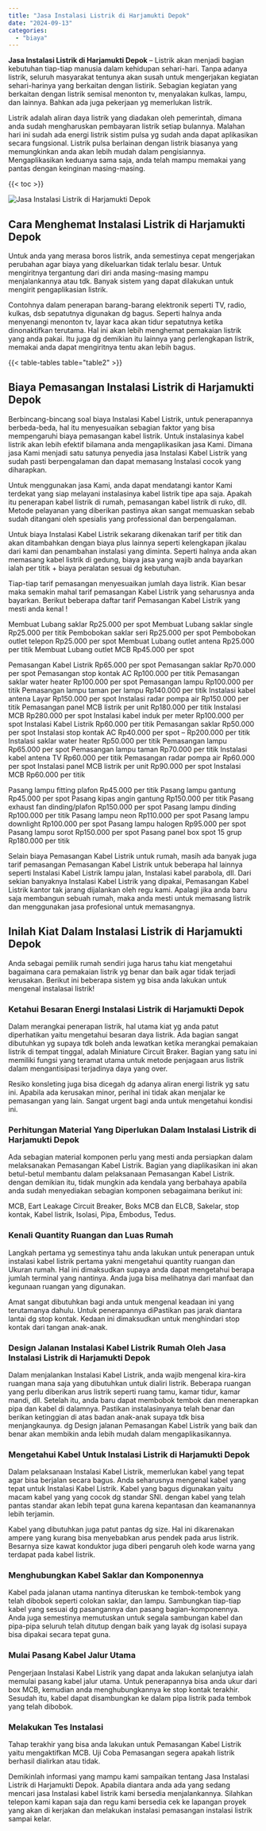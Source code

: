 ```yaml
---
title: "Jasa Instalasi Listrik di Harjamukti Depok"
date: "2024-09-13"
categories: 
  - "biaya"
---
```


**Jasa Instalasi Listrik di Harjamukti Depok** – Listrik akan menjadi bagian kebutuhan tiap-tiap manusia dalam kehidupan sehari-hari. Tanpa adanya listrik, seluruh masyarakat tentunya akan susah untuk mengerjakan kegiatan sehari-harinya yang berkaitan dengan listirik. Sebagian kegiatan yang berkaitan dengan listrik semisal menonton tv, menyalakan kulkas, lampu, dan lainnya. Bahkan ada juga pekerjaan yg memerlukan listrik.

Listrik adalah aliran daya listrik yang diadakan oleh pemerintah, dimana anda sudah mengharuskan pembayaran listrik setiap bulannya. Malahan hari ini sudah ada energi listrik sistim pulsa yg sudah anda dapat aplikasikan secara fungsional. Listrik pulsa berlainan dengan listrik biasanya yang memungkinkan anda akan lebih mudah dalam pengisiannya. Mengaplikasikan keduanya sama saja, anda telah mampu memakai yang pantas dengan keinginan masing-masing.

{{< toc >}}

![Jasa Instalasi Listrik di Harjamukti Depok](/images/instalasi-listrik-murah31.png)

## Cara Menghemat Instalasi Listrik di Harjamukti Depok

Untuk anda yang merasa boros listrik, anda semestinya cepat mengerjakan perubahan agar biaya yang dikeluarkan tidak terlalu besar. Untuk mengiritnya tergantung dari diri anda masing-masing mampu menjalankannya atau tdk. Banyak sistem yang dapat dilakukan untuk mengirit pengaplikasian listrik.

Contohnya dalam penerapan barang-barang elektronik seperti TV, radio, kulkas, dsb sepatutnya digunakan dg bagus. Seperti halnya anda menyenangi menonton tv, layar kaca akan tidur sepatutnya ketika dinonaktifkan terutama. Hal ini akan lebih menghemat pemakaian listrik yang anda pakai. Itu juga dg demikian itu lainnya yang perlengkapan listrik, memakai anda dapat mengiritnya tentu akan lebih bagus.

{{< table-tables table="table2" >}}

## Biaya Pemasangan Instalasi Listrik di Harjamukti Depok

Berbincang-bincang soal biaya Instalasi Kabel Listrik, untuk penerapannya berbeda-beda, hal itu menyesuaikan sebagian faktor yang bisa mempengaruhi biaya pemasangan kabel listrik. Untuk instalasinya kabel listrik akan lebih efektif bilamana anda mengaplikasikan jasa Kami. Dimana jasa Kami menjadi satu satunya penyedia jasa Instalasi Kabel Listrik yang sudah pasti berpengalaman dan dapat memasang Instalasi cocok yang diharapkan.

Untuk menggunakan jasa Kami, anda dapat mendatangi kantor Kami terdekat yang siap melayani instalasinya kabel listrik tipe apa saja. Apakah itu penerapan kabel listrik di rumah, pemasangan kabel listrik di ruko, dll. Metode pelayanan yang diberikan pastinya akan sangat memuaskan sebab sudah ditangani oleh spesialis yang professional dan berpengalaman.

Untuk biaya Instalasi Kabel Listrik sekarang dikenakan tarif per titik dan akan ditambahkan dengan biaya plus lainnya seperti kelengkapan jikalau dari kami dan penambahan instalasi yang diminta. Seperti halnya anda akan memasang kabel listrik di gedung, biaya jasa yang wajib anda bayarkan ialah per titik + biaya peralatan sesuai dg kebutuhan.

Tiap-tiap tarif pemasangan menyesuaikan jumlah daya listrik. Kian besar maka semakin mahal tarif pemasangan Kabel Listrik yang seharusnya anda bayarkan. Berikut beberapa daftar tarif Pemasangan Kabel Listrik yang mesti anda kenal !

Membuat Lubang saklar Rp25.000 per spot Membuat Lubang saklar single Rp25.000 per titik Pembobokan saklar seri Rp25.000 per spot Pembobokan outlet telepon Rp25.000 per spot Membuat Lubang outlet antena Rp25.000 per titik Membuat Lubang outlet MCB Rp45.000 per spot

Pemasangan Kabel Listrik Rp65.000 per spot Pemasangan saklar Rp70.000 per spot Pemasangan stop kontak AC Rp100.000 per titik Pemasangan saklar water heater Rp100.000 per spot Pemasangan lampu Rp100.000 per titik Pemasangan lampu taman per lampu Rp140.000 per titik Instalasi kabel antena Layar Rp150.000 per spot Instalasi radar pompa air Rp150.000 per titik Pemasangan panel MCB listrik per unit Rp180.000 per titik Instalasi MCB Rp280.000 per spot Instalasi kabel induk per meter Rp100.000 per spot Instalasi Kabel Listrik Rp60.000 per titik Pemasangan saklar Rp50.000 per spot Instalasi stop kontak AC Rp40.000 per spot – Rp200.000 per titik Instalasi saklar water heater Rp50.000 per titik Pemasangan lampu Rp65.000 per spot Pemasangan lampu taman Rp70.000 per titik Instalasi kabel antena TV Rp60.000 per titik Pemasangan radar pompa air Rp60.000 per spot Instalasi panel MCB listrik per unit Rp90.000 per spot Instalasi MCB Rp60.000 per titik

Pasang lampu fitting plafon Rp45.000 per titik Pasang lampu gantung Rp45.000 per spot Pasang kipas angin gantung Rp150.000 per titik Pasang exhaust fan dinding/plafon Rp150.000 per spot Pasang lampu dinding Rp100.000 per titik Pasang lampu neon Rp110.000 per spot Pasang lampu downlight Rp100.000 per spot Pasang lampu halogen Rp95.000 per spot Pasang lampu sorot Rp150.000 per spot Pasang panel box spot 15 grup Rp180.000 per titik

Selain biaya Pemasangan Kabel Listrik untuk rumah, masih ada banyak juga tarif pemasangan Pemasangan Kabel Listrik untuk beberapa hal lainnya seperti Instalasi Kabel Listrik lampu jalan, Instalasi kabel parabola, dll. Dari sekian banyaknya Instalasi Kabel Listrik yang dipakai, Pemasangan Kabel Listrik kantor tak jarang dijalankan oleh regu kami. Apalagi jika anda baru saja membangun sebuah rumah, maka anda mesti untuk memasang listrik dan menggunakan jasa profesional untuk memasangnya.

## Inilah Kiat Dalam Instalasi Listrik di Harjamukti Depok


Anda sebagai pemilik rumah sendiri juga harus tahu kiat mengetahui bagaimana cara pemakaian listrik yg benar dan baik agar tidak terjadi kerusakan. Berikut ini beberapa sistem yg bisa anda lakukan untuk mengenal instalasai listrik!

### Ketahui Besaran Energi Instalasi Listrik di Harjamukti Depok

Dalam merangkai penerapan listrik, hal utama kiat yg anda patut diperhatikan yaitu mengetahui besaran daya listrik. Ada bagian sangat dibutuhkan yg supaya tdk boleh anda lewatkan ketika merangkai pemakaian listrik di tempat tinggal, adalah Miniature Circuit Braker. Bagian yang satu ini memiliki fungsi yang teramat utama untuk metode penjagaan arus listrik dalam mengantisipasi terjadinya daya yang over.

Resiko konsleting juga bisa dicegah dg adanya aliran energi listrik yg satu ini. Apabila ada kerusakan minor, perihal ini tidak akan menjalar ke pemasangan yang lain. Sangat urgent bagi anda untuk mengetahui kondisi ini.

### Perhitungan Material Yang Diperlukan Dalam Instalasi Listrik di Harjamukti Depok

Ada sebagian material komponen perlu yang mesti anda persiapkan dalam melaksanakan Pemasangan Kabel Listrik. Bagian yang diaplikasikan ini akan betul-betul membantu dalam pelaksanaan Pemasangan Kabel Listrik. dengan demikian itu, tidak mungkin ada kendala yang berbahaya apabila anda sudah menyediakan sebagian komponen sebagaimana berikut ini:

MCB, Eart Leakage Circuit Breaker, Boks MCB dan ELCB, Sakelar, stop kontak, Kabel listrik, Isolasi, Pipa, Embodus, Tedus.

### Kenali Quantity Ruangan dan Luas Rumah

Langkah pertama yg semestinya tahu anda lakukan untuk penerapan untuk instalasi kabel listrik pertama yakni mengetahui quantity ruangan dan Ukuran rumah. Hal ini dimaksudkan supaya anda dapat mengetahui berapa jumlah terminal yang nantinya. Anda juga bisa melihatnya dari manfaat dan kegunaan ruangan yang digunakan.

Amat sangat dibutuhkan bagi anda untuk mengenal keadaan ini yang terutamanya dahulu. Untuk penerapannya diPastikan pas jarak diantara lantai dg stop kontak. Kedaan ini dimaksudkan untuk menghindari stop kontak dari tangan anak-anak.

### Design Jalanan Instalasi Kabel Listrik Rumah Oleh Jasa Instalasi Listrik di Harjamukti Depok

Dalam menjalankan Instalasi Kabel Listrik, anda wajib mengenal kira-kira ruangan mana saja yang dibutuhkan untuk dialiri listrik. Beberapa ruangan yang perlu diberikan arus listrik seperti ruang tamu, kamar tidur, kamar mandi, dll. Setelah itu, anda baru dapat membobok tembok dan menerapkan pipa dan kabel di dalamnya. Pastikan instalasinyanya telah benar dan berikan ketinggian di atas badan anak-anak supaya tdk bisa menjangkaunya. dg Design jalanan Pemasangan Kabel Listrik yang baik dan benar akan membikin anda lebih mudah dalam mengaplikasikannya.

### Mengetahui Kabel Untuk Instalasi Listrik di Harjamukti Depok

Dalam pelaksanaan Instalasi Kabel Listrik, memerlukan kabel yang tepat agar bisa berjalan secara bagus. Anda seharusnya mengenal kabel yang tepat untuk Instalasi Kabel Listrik. Kabel yang bagus digunakan yaitu macam kabel yang yang cocok dg standar SNI. dengan kabel yang telah pantas standar akan lebih tepat guna karena kepantasan dan keamanannya lebih terjamin.

Kabel yang dibutuhkan juga patut pantas dg size. Hal ini dikarenakan ampere yang kurang bisa menyebabkan arus pendek pada arus listrik. Besarnya size kawat konduktor juga diberi pengaruh oleh kode warna yang terdapat pada kabel listrik.

### Menghubungkan Kabel Saklar dan Komponennya

Kabel pada jalanan utama nantinya diteruskan ke tembok-tembok yang telah dibobok seperti colokan saklar, dan lampu. Sambungkan tiap-tiap kabel yang sesuai dg pasangannya dan pasang bagian-komponennya. Anda juga semestinya memutuskan untuk segala sambungan kabel dan pipa-pipa seluruh telah ditutup dengan baik yang layak dg isolasi supaya bisa dipakai secara tepat guna.

### Mulai Pasang Kabel Jalur Utama

Pengerjaan Instalasi Kabel Listrik yang dapat anda lakukan selanjutya ialah memulai pasang kabel jalur utama. Untuk penerapannya bisa anda ukur dari box MCB, kemudian anda menghubungkannya ke stop kontak terakhir. Sesudah itu, kabel dapat disambungkan ke dalam pipa listrik pada tembok yang telah dibobok.

### Melakukan Tes Instalasi

Tahap terakhir yang bisa anda lakukan untuk Pemasangan Kabel Listrik yaitu mengaktifkan MCB. Uji Coba Pemasangan segera apakah listrik berhasil dialirkan atau tidak.

Demikinlah informasi yang mampu kami sampaikan tentang Jasa Instalasi Listrik di Harjamukti Depok. Apabila diantara anda ada yang sedang mencari jasa Instalasi kabel listrik kami bersedia menjalankannya. Silahkan telepon kami kapan saja dan regu kami bersedia cek ke lapangan proyek yang akan di kerjakan dan melakukan instalasi pemasangan instalasi listrik sampai kelar.
